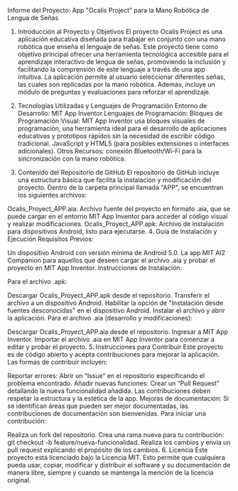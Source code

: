 Informe del Proyecto: App "Ocalis Project" para la Mano Robótica de Lengua de Señas
1. Introducción al Proyecto y Objetivos
El proyecto Ocalis Project es una aplicación educativa diseñada para trabajar en conjunto con una mano robótica que enseña el lenguaje de señas. Este proyecto tiene como objetivo principal ofrecer una herramienta tecnológica accesible para el aprendizaje interactivo de lengua de señas, promoviendo la inclusión y facilitando la comprensión de este lenguaje a través de una app intuitiva. La aplicación permite al usuario seleccionar diferentes señas, las cuales son replicadas por la mano robótica. Además, incluye un módulo de preguntas y evaluaciones para reforzar el aprendizaje.

2. Tecnologías Utilizadas y Lenguajes de Programación
Entorno de Desarrollo: MIT App Inventor
Lenguajes de Programación:
Bloques de Programación Visual: MIT App Inventor usa bloques visuales de programación, una herramienta ideal para el desarrollo de aplicaciones educativas y prototipos rápidos sin la necesidad de escribir código tradicional.
JavaScript y HTML5 (para posibles extensiones o interfaces adicionales).
Otros Recursos: conexión Bluetooth/Wi-Fi para la sincronización con la mano robótica.
3. Contenido del Repositorio de GitHub
El repositorio de GitHub incluye una estructura básica que facilita la instalación y modificación del proyecto. Dentro de la carpeta principal llamada "APP", se encuentran los siguientes archivos:

Ocalis_Proyect_APP.aia: Archivo fuente del proyecto en formato .aia, que se puede cargar en el entorno MIT App Inventor para acceder al código visual y realizar modificaciones.
Ocalis_Proyect_APP.apk: Archivo de instalación para dispositivos Android, listo para ejecutarse.
4. Guía de Instalación y Ejecución
Requisitos Previos:

Un dispositivo Android con versión mínima de Android 5.0.
La app MIT AI2 Companion para aquellos que deseen cargar el archivo .aia y probar el proyecto en MIT App Inventor.
Instrucciones de Instalación:

Para el archivo .apk:

Descargar Ocalis_Proyect_APP.apk desde el repositorio.
Transferir el archivo a un dispositivo Android.
Habilitar la opción de "Instalación desde fuentes desconocidas" en el dispositivo Android.
Instalar el archivo y abrir la aplicación.
Para el archivo .aia (desarrollo y modificaciones):

Descargar Ocalis_Proyect_APP.aia desde el repositorio.
Ingresar a MIT App Inventor.
Importar el archivo .aia en MIT App Inventor para comenzar a editar y probar el proyecto.
5. Instrucciones para Contribuir
Este proyecto es de código abierto y acepta contribuciones para mejorar la aplicación. Las formas de contribuir incluyen:

Reportar errores: Abrir un “Issue” en el repositorio especificando el problema encontrado.
Añadir nuevas funciones: Crear un “Pull Request” detallando la nueva funcionalidad añadida. Las contribuciones deben respetar la estructura y la estética de la app.
Mejoras de documentación: Si se identifican áreas que pueden ser mejor documentadas, las contribuciones de documentación son bienvenidas.
Para iniciar una contribución:

Realiza un fork del repositorio.
Crea una rama nueva para tu contribución: git checkout -b feature/nueva-funcionalidad.
Realiza los cambios y envía un pull request explicando el propósito de los cambios.
6. Licencia
Este proyecto está licenciado bajo la Licencia MIT. Esto permite que cualquiera pueda usar, copiar, modificar y distribuir el software y su documentación de manera libre, siempre y cuando se mantenga la mención de la licencia original.


